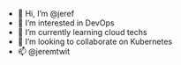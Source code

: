 - 👋 Hi, I’m @jeref
- 👀 I’m interested in DevOps
- 🌱 I’m currently learning cloud techs
- 💞️ I’m looking to collaborate on Kubernetes
- 📫 @jeremtwit


